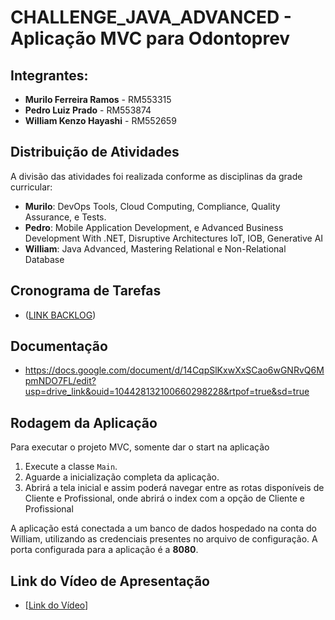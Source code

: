 # CHALLENGE_JAVA_ADVANCED - Aplicação MVC para Odontoprev

## Integrantes:
- **Murilo Ferreira Ramos** - RM553315
- **Pedro Luiz Prado** - RM553874
- **William Kenzo Hayashi** - RM552659

## Distribuição de Atividades
A divisão das atividades foi realizada conforme as disciplinas da grade curricular:

- **Murilo**: DevOps Tools, Cloud Computing, Compliance, Quality Assurance, e Tests.
- **Pedro**: Mobile Application Development, e Advanced Business Development With .NET, Disruptive Architectures IoT, IOB, Generative AI
- **William**: Java Advanced, Mastering Relational e Non-Relational Database

## Cronograma de Tarefas
- ([LINK BACKLOG](https://dev.azure.com/Challenge-QA-Odontoprev/QA%20-%20Odontoprev))

## Documentação 
- https://docs.google.com/document/d/14CqpSlKxwXxSCao6wGNRvQ6MpmNDO7FL/edit?usp=drive_link&ouid=104428132100660298228&rtpof=true&sd=true
  
## Rodagem da Aplicação
Para executar o projeto MVC, somente dar o start na aplicação

1. Execute a classe `Main`.
2. Aguarde a inicialização completa da aplicação.
3. Abrirá a tela inicial e assim poderá navegar entre as rotas disponíveis de Cliente e Profissional, onde abrirá o index com a opção de Cliente e Profissional

A aplicação está conectada a um banco de dados hospedado na conta do William, utilizando as credenciais presentes no arquivo de configuração. A porta configurada para a aplicação é a **8080**.


## Link do Vídeo de Apresentação
- [[Link do Vídeo](https://youtu.be/jjwh-y-2ujY)]

